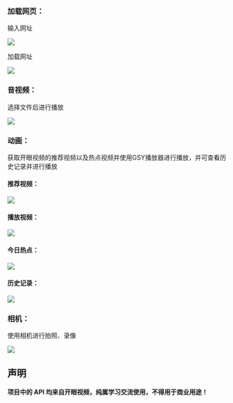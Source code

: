 ### 加载网页：

输入网址

![](mdPic/img-input-url.png)

加载网址

![](mdPic/img-load-finish.png)

### 音视频：

选择文件后进行播放

![](mdPic/img-play-media.png)



### 动画：

获取开眼视频的推荐视频以及热点视频并使用GSY播放器进行播放，并可查看历史记录并进行播放

#### 推荐视频：

![](mdPic/img-recommand.png)



#### 播放视频：

![](mdPic/img-play-view.png)



#### 今日热点：

![](mdPic/img-hot.png)



#### 历史记录：

![](mdPic/img-history.png)



### 相机：

使用相机进行拍照、录像

![](mdPic/img-camera.png)

## 声明
**项目中的 API 均来自开眼视频，纯属学习交流使用，不得用于商业用途！**
